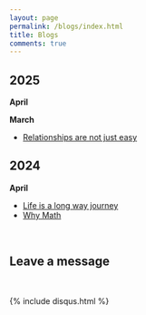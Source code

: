 ```yaml
---
layout: page
permalink: /blogs/index.html
title: Blogs
comments: true
---
```


## 2025

**April**
  <br>

**March**
- [Relationships are not just easy](http://Sam-superlab.github.io/blogs/Blog-Relationships/)
  <br>



## 2024

**April**

- [Life is a long way journey](http:///Sam-superlab.github.io/blogs/Blog-Lifejourney/)
- [Why Math](http://Sam-superlab.github.io/blogs/Blog-Math1st/)
  <br>

<!-- - [IB exam thoughts](http://Sam-superlab.github.io/blogs/Blog-IBlife/)
- [Study Schedule](http://Sam-superlab.github.io/blogs/Study-schedule/) -->
  <br>



<!-- - [An interesting question](http://Sam-superlab.github.io/blogs/Blog-An-interesting-question/) -->

## Leave a message

<br>

{% include disqus.html %}

<br>

